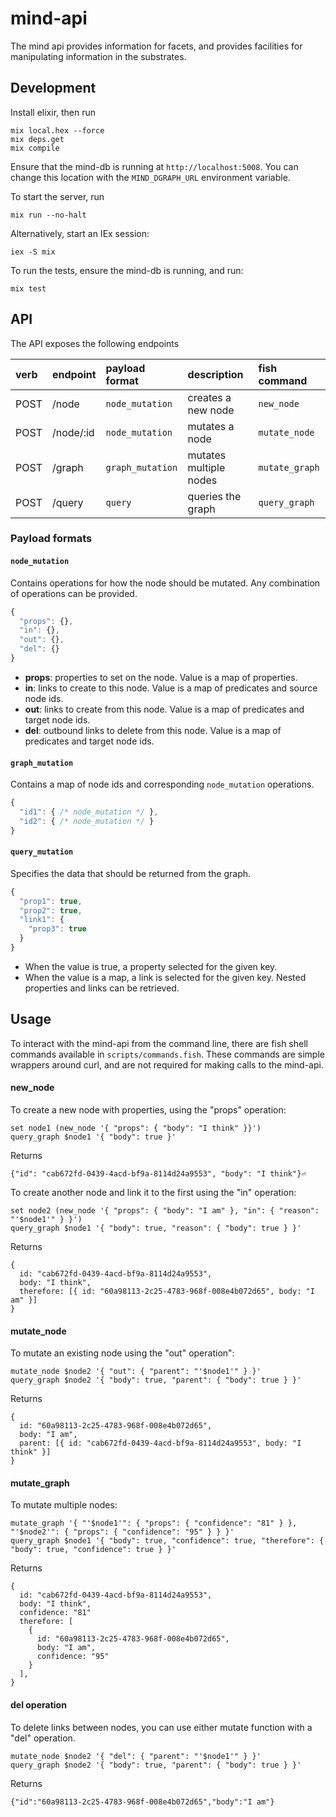 # mind-api
The mind api provides information for facets, and provides facilities for manipulating information in the substrates.

## Development

Install elixir, then run
```
mix local.hex --force
mix deps.get
mix compile
```

Ensure that the mind-db is running at ```http://localhost:5008```. 
You can change this location with the ```MIND_DGRAPH_URL``` environment variable.

To start the server, run
```
mix run --no-halt
```

Alternatively, start an IEx session:
```
iex -S mix
```

To run the tests, ensure the mind-db is running, and run:
```
mix test
```

## API

The API exposes the following endpoints

| verb | endpoint    | payload format       | description                | fish command       |
| :--- | :---------- | :------------------- | :------------------------- | :----------------- |
| POST | /node       | ```node_mutation```  | creates a new node         | ```new_node```     |
| POST | /node/:id   | ```node_mutation```  | mutates a node             | ```mutate_node```  |
| POST | /graph      | ```graph_mutation``` | mutates multiple nodes     | ```mutate_graph``` |
| POST | /query      | ```query```          | queries the graph          | ```query_graph```  |

### Payload formats

#### ```node_mutation```
Contains operations for how the node should be mutated. Any combination of operations can be provided.

```javascript
{
  "props": {},
  "in": {},
  "out": {},
  "del": {}
}
```
* **props**: properties to set on the node. Value is a map of properties.
* **in**: links to create to this node. Value is a map of predicates and source node ids.
* **out**: links to create from this node. Value is a map of predicates and target node ids.
* **del**: outbound links to delete from this node. Value is a map of predicates and target node ids.

#### ```graph_mutation``` 
Contains a map of node ids and corresponding ```node_mutation``` operations.

```javascript
{
  "id1": { /* node_mutation */ },
  "id2": { /* node_mutation */ }
}
```

#### ```query_mutation``` 
Specifies the data that should be returned from the graph.

```javascript
{
  "prop1": true,
  "prop2": true,
  "link1": {
    "prop3": true
  }
}
```

* When the value is true, a property selected for the given key.
* When the value is a map, a link is selected for the given key. Nested properties and links can be retrieved.


## Usage

To interact with the mind-api from the command line, there are fish shell commands available in ```scripts/commands.fish```.
These commands are simple wrappers around curl, and are not required for making calls to the mind-api. 

#### new_node
To create a new node with properties, using the "props" operation:

```fish
set node1 (new_node '{ "props": { "body": "I think" }}')
query_graph $node1 '{ "body": true }'
```
Returns
```
{"id": "cab672fd-0439-4acd-bf9a-8114d24a9553", "body": "I think"}⏎
```

To create another node and link it to the first using the "in" operation:

```fish
set node2 (new_node '{ "props": { "body": "I am" }, "in": { "reason": "'$node1'" } }')
query_graph $node1 '{ "body": true, "reason": { "body": true } }'
```
Returns
```
{
  id: "cab672fd-0439-4acd-bf9a-8114d24a9553",
  body: "I think",
  therefore: [{ id: "60a98113-2c25-4783-968f-008e4b072d65", body: "I am" }]
}
```

#### mutate_node
To mutate an existing node using the "out" operation":

```fish
mutate_node $node2 '{ "out": { "parent": "'$node1'" } }'
query_graph $node2 '{ "body": true, "parent": { "body": true } }'
```
Returns
```
{
  id: "60a98113-2c25-4783-968f-008e4b072d65",
  body: "I am",
  parent: [{ id: "cab672fd-0439-4acd-bf9a-8114d24a9553", body: "I think" }]
}
```

#### mutate_graph
To mutate multiple nodes:

```fish
mutate_graph '{ "'$node1'": { "props": { "confidence": "81" } }, "'$node2'": { "props": { "confidence": "95" } } }'
query_graph $node1 '{ "body": true, "confidence": true, "therefore": { "body": true, "confidence": true } }'
```
Returns
```
{
  id: "cab672fd-0439-4acd-bf9a-8114d24a9553",
  body: "I think",
  confidence: "81"
  therefore: [
    {
      id: "60a98113-2c25-4783-968f-008e4b072d65",
      body: "I am",
      confidence: "95"
    }
  ],
}
```

#### del operation
To delete links between nodes, you can use either mutate function with a "del" operation. 

```fish
mutate_node $node2 '{ "del": { "parent": "'$node1'" } }'
query_graph $node2 '{ "body": true, "parent": { "body": true } }'
```
Returns
```
{"id":"60a98113-2c25-4783-968f-008e4b072d65","body":"I am"}
```

